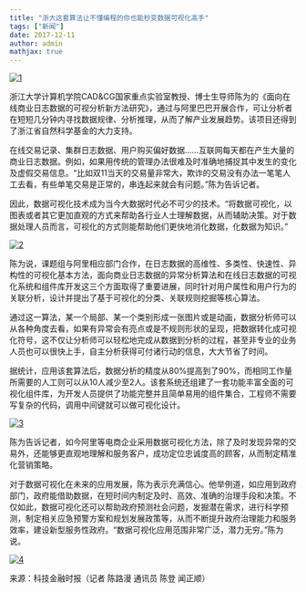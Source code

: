 ```yaml
---
title: "浙大这套算法让不懂编程的你也能秒变数据可视化高手"
tags: ["新闻"]
date: 2017-12-11
author: admin
mathjax: true
---
```


[![1](http://www.cad.zju.edu.cn/home/vagblog/wp-content/uploads/2017/12/11.jpg)](http://www.cad.zju.edu.cn/home/vagblog/wp-content/uploads/2017/12/11.jpg)

浙江大学计算机学院CAD&CG国家重点实验室教授、博士生导师陈为的《面向在线商业日志数据的可视分析新方法研究》，通过与阿里巴巴开展合作，可让分析者在短短几分钟内寻找数据规律、分析推理，从而了解产业发展趋势。该项目还得到了浙江省自然科学基金的大力支持。

在线交易记录、集群日志数据、用户购买偏好数据……互联网每天都在产生大量的商业日志数据。例如，如果用传统的管理办法很难及时准确地捕捉其中发生的变化及虚假交易信息。“比如双11当天的交易量非常大，欺诈的交易没有办法一笔笔人工去看，有些单笔交易是正常的，串连起来就会有问题。”陈为告诉记者。

因此，数据可视化技术成为当今大数据时代必不可少的技术。“将数据可视化，以图表或者其它更加直观的方式来帮助各行业人士理解数据，从而辅助决策。对于数据处理人员而言，可视化的方式则能帮助他们更快地消化数据，化数据为知识。”

[![2](http://www.cad.zju.edu.cn/home/vagblog/wp-content/uploads/2017/12/21.jpg)](http://www.cad.zju.edu.cn/home/vagblog/wp-content/uploads/2017/12/21.jpg)

陈为说，课题组与阿里相应部门合作，在日志数据的高维性、多类性、快速性、异构性的可视化基本方法，面向商业日志数据的异常分析算法和在线日志数据的可视化系统和组件库开发这三个方面取得了重要进展，同时针对用户属性和用户行为的关联分析，设计并提出了基于可视化的分类、关联规则挖掘等核心算法。

通过这一算法，某一个局部、某一个类别形成一张图片或是动画，数据分析师可以从各种角度去看，如果有异常会有亮点或是不规则形状的呈现，把数据转化成可视化符号，这不仅让分析师可以轻松地完成从数据到分析的过程，甚至非专业的业务人员也可以很快上手，自主分析获得可付诸行动的信息，大大节省了时间。

据统计，应用该套算法后，数据分析的精度从80%提高到了90%，而相同工作量所需要的人工则可以从10人减少至2人。该套系统还组建了一套功能丰富全面的可视化组件库，为开发人员提供了功能完整并且简单易用的组件集合，工程师不需要写复杂的代码，调用中间键就可以做可视化设计。

[![3](http://www.cad.zju.edu.cn/home/vagblog/wp-content/uploads/2017/12/31.jpg)](http://www.cad.zju.edu.cn/home/vagblog/wp-content/uploads/2017/12/31.jpg)

陈为告诉记者，如今阿里等电商企业采用数据可视化方法，除了及时发现异常的交易外，还能够更直观地理解和服务客户，成功定位忠诚度高的顾客，从而制定精准化营销策略。

对于数据可视化在未来的应用发展，陈为表示充满信心。他举例道，如应用到政府部门，政府能借助数据，在短时间内制定及时、高效、准确的治理手段和决策。不仅如此，数据可视化还可以帮助政府预测社会问题，发掘潜在需求，进行科学预测，制定相关应急预警方案和规划发展政策等，从而不断提升政府治理能力和服务效率，建设新型服务性政府。“数据可视化应用范围非常广泛，潜力无穷。”陈为说。

[![4](http://www.cad.zju.edu.cn/home/vagblog/wp-content/uploads/2017/12/41.jpg)](http://www.cad.zju.edu.cn/home/vagblog/wp-content/uploads/2017/12/41.jpg)

来源：科技金融时报（记者 陈路漫 通讯员 陈登 闻正顺）